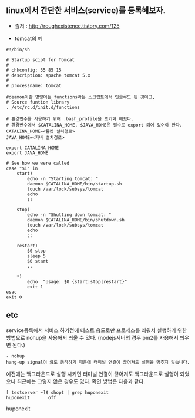 ## linux에서 간단한 서비스(service)를 등록해보자. 

- 출처 : http://roughexistence.tistory.com/125

- tomcat의 예
```
#!/bin/sh

# Startup scipt for Tomcat
#
# chkconfig: 35 85 15
# description: apache tomcat 5.x
#
# processname: tomcat

#deamon이란 명령어는 functions라는 스크립트에서 인클루드 된 것이고,
# Source funtion library
. /etc/rc.d/init.d/functions

# 환경변수를 사용하기 위해 .bash_profile을 초기화 해줬다.
# 환경변수에서 $CATALINA_HOME, $JAVA_HOME은 필수로 export 되어 있어야 한다.
CATALINA_HOME=<톰켓 설치경로>
JAVA_HOME=<자바 설치경로>
 
export CATALINA_HOME
export JAVA_HOME

# See how we were called
case "$1" in
    start)
        echo -n "Starting tomcat: "
        daemon $CATALINA_HOME/bin/startup.sh
        touch /var/lock/subsys/tomcat
        echo
        ;;

    stop)
        echo -n "Shutting down tomcat: "
        daemon $CATALINA_HOME/bin/shutdown.sh
        touch /var/lock/subsys/tomcat
        echo
        ;;

    restart)
        $0 stop
        sleep 5
        $0 start
        ;;

    *)
        echo  "Usage: $0 {start|stop|restart}"
        exit 1
esac
exit 0
```


## etc
service등록해서 서비스 하기전에 테스트 용도로만 프로세스를 띄워서 실행하기 위한 방법으로
nohup을 사용해서 띄울 수 있다.
(nodejs서버의 경우 pm2를 사용해서 띄우면 된다.)

```
- nohup
hang-up signal이 와도 동작하기 때문에 터미널 연결이 끊어져도 실행을 멈추지 않습니다.
```

예전에는 백그라운드로 실행 시키면 터미널 연결이 끊어져도 백그라운드로 실행이 되었으나 최근에는 그렇지 않은 경우도 있다.
확인 방법은 다음과 같다.
```
[ testserver ~]$ shopt | grep huponexit
huponexit      	off
```
huponexit

